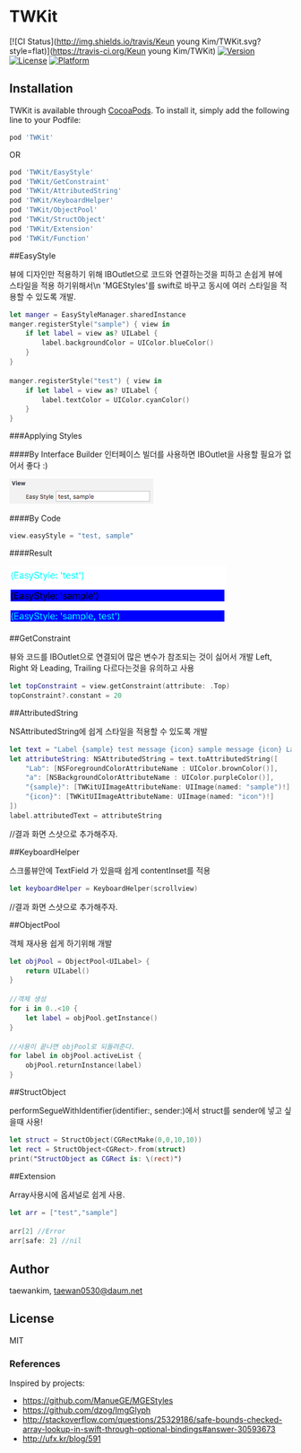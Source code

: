 # TWKit

[![CI Status](http://img.shields.io/travis/Keun young Kim/TWKit.svg?style=flat)](https://travis-ci.org/Keun young Kim/TWKit)
[![Version](https://img.shields.io/cocoapods/v/TWKit.svg?style=flat)](http://cocoapods.org/pods/TWKit)
[![License](https://img.shields.io/cocoapods/l/TWKit.svg?style=flat)](http://cocoapods.org/pods/TWKit)
[![Platform](https://img.shields.io/cocoapods/p/TWKit.svg?style=flat)](http://cocoapods.org/pods/TWKit)

## Installation

TWKit is available through [CocoaPods](http://cocoapods.org). To install
it, simply add the following line to your Podfile:

```ruby
pod 'TWKit'
```

OR

```ruby
pod 'TWKit/EasyStyle'
pod 'TWKit/GetConstraint'
pod 'TWKit/AttributedString'
pod 'TWKit/KeyboardHelper'
pod 'TWKit/ObjectPool'
pod 'TWKit/StructObject'
pod 'TWKit/Extension'
pod 'TWKit/Function'
```


##EasyStyle

뷰에 디자인만 적용하기 위해 IBOutlet으로 코드와 연결하는것을 피하고 손쉽게 뷰에 스타일을 적용 하기위해서\n
'MGEStyles'를 swift로 바꾸고 동시에 여러 스타일을 적용할 수 있도록 개발.

```swift
let manger = EasyStyleManager.sharedInstance
manger.registerStyle("sample") { view in
    if let label = view as? UILabel {
        label.backgroundColor = UIColor.blueColor()
    }
}

manger.registerStyle("test") { view in
    if let label = view as? UILabel {
        label.textColor = UIColor.cyanColor()
    }
}
```

###Applying Styles

####By Interface Builder
인터페이스 빌더를 사용하면 IBOutlet을 사용할 필요가 없어서 좋다 :)

![](imgs/easystyle_01.png?raw=true)


####By Code

```swift
view.easyStyle = "test, sample"
```

####Result

![](imgs/easystyle_02.png?raw=true)




##GetConstraint

뷰와 코드를 IBOutlet으로 연결되어 많은 변수가 참조되는 것이 싫어서 개발
Left, Right 와 Leading, Trailing 다르다는것을 유의하고 사용


```swift
let topConstraint = view.getConstraint(attribute: .Top)
topConstraint?.constant = 20
```



##AttributedString

NSAttributedString에 쉽게 스타일을 적용할 수 있도록 개발

```swift
let text = "Label {sample} test message {icon} sample message {icon} Label"
let attributeString: NSAttributedString = text.toAttributedString([
    "Lab": [NSForegroundColorAttributeName : UIColor.brownColor()],
    "a": [NSBackgroundColorAttributeName : UIColor.purpleColor()],
    "{sample}": [TWKitUIImageAttributeName: UIImage(named: "sample")!],
    "{icon}": [TWKitUIImageAttributeName: UIImage(named: "icon")!]
])
label.attributedText = attributeString
```

//결과 화면 스샷으로 추가해주자.



##KeyboardHelper

스크롤뷰안에 TextField 가 있을때 쉽게 contentInset를 적용

```swift
let keyboardHelper = KeyboardHelper(scrollview)
```

//결과 화면 스샷으로 추가해주자.



##ObjectPool

객체 재사용 쉽게 하기위해 개발

```swift
let objPool = ObjectPool<UILabel> {
    return UILabel()
}

//객체 생성
for i in 0..<10 {
    let label = objPool.getInstance()    
}

//사용이 끝나면 objPool로 되돌려준다.
for label in objPool.activeList {
    objPool.returnInstance(label)
}
```



##StructObject

performSegueWithIdentifier(identifier:, sender:)에서 struct를 sender에 넣고 싶을때 사용!

```swift
let struct = StructObject(CGRectMake(0,0,10,10))
let rect = StructObject<CGRect>.from(struct)
print("StructObject as CGRect is: \(rect)")
```



##Extension

Array사용시에 옵셔널로 쉽게 사용.

```swift
let arr = ["test","sample"]

arr[2] //Error
arr[safe: 2] //nil
```









## Author

taewankim, taewan0530@daum.net

## License

MIT


### References

Inspired by projects: 
- https://github.com/ManueGE/MGEStyles
- https://github.com/dzog/ImgGlyph
- http://stackoverflow.com/questions/25329186/safe-bounds-checked-array-lookup-in-swift-through-optional-bindings#answer-30593673
- http://ufx.kr/blog/591